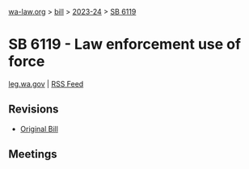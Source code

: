 [wa-law.org](/) > [bill](/bill/) > [2023-24](/bill/2023-24/) > [SB 6119](/bill/2023-24/sb/6119/)

# SB 6119 - Law enforcement use of force
[leg.wa.gov](https://app.leg.wa.gov/billsummary?BillNumber=6119&Year=2023&Initiative=false) | [RSS Feed](./rss.xml)

## Revisions
* [Original Bill](1/)

## Meetings
